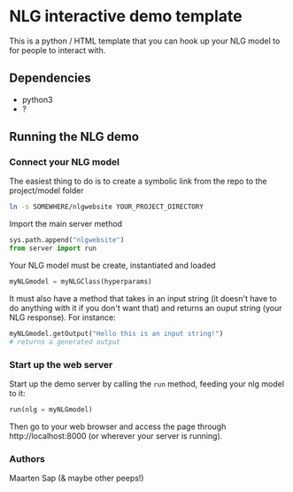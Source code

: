 # NLG interactive demo template
This is a python / HTML template that you can hook up your NLG model to for people to interact with.
 
## Dependencies
- python3
- ?

## Running the NLG demo
### Connect your NLG model
The easiest thing to do is to create a symbolic link from the repo to the project/model folder
```bash
ln -s SOMEWHERE/nlgwebsite YOUR_PROJECT_DIRECTORY
```

Import the main server method
```python
sys.path.append("nlgwebsite")
from server import run
```

Your NLG model must be create, instantiated and loaded
```python
myNLGmodel = myNLGClass(hyperparams)
```

It must also have a method that takes in an input string (it doesn't have to do anything with it if you don't want that) and returns an ouput string (your NLG response). For instance:
```python
myNLGmodel.getOutput("Hello this is an input string!")
# returns a generated output
```

### Start up the web server
Start up the demo server by calling the `run` method, feeding your nlg model to it:
```python
run(nlg = myNLGmodel)
```
Then go to your web browser and access the page through http://localhost:8000 (or wherever your server is running).

### Authors
Maarten Sap (& maybe other peeps!)
